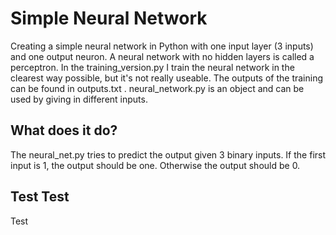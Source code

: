 # Simple Neural Network
Creating a simple neural network in Python with one input layer (3 inputs) and one output neuron. A neural network with no hidden layers is called a perceptron. In the training_version.py I train the neural network in the clearest way possible, but it's not really useable. The outputs of the training can be found in outputs.txt .
neural_network.py is an object and can be used by giving in different inputs.

## What does it do?
The neural_net.py tries to predict the output given 3 binary inputs. If the first input is 1, the output should be one. Otherwise the output should be 0.

## Test Test
Test
